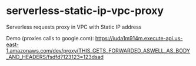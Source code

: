 # serverless-static-ip-vpc-proxy
Serverless requests proxy in VPC with Static IP address

Demo (proxies calls to google.com): https://iuda1m914m.execute-api.us-east-1.amazonaws.com/dev/proxy/THIS_GETS_FORWARDED_ASWELL_AS_BODY_AND_HEADERS/fsdfd?123123=123dsad
